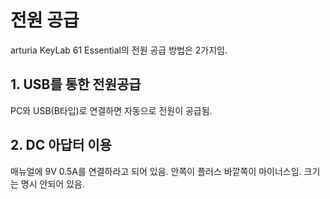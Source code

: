 # 전원 공급

arturia KeyLab 61 Essential의 전원 공급 방법은 2가지임.

## 1. USB를 통한 전원공급
PC와 USB(B타입)로 연결하면 자동으로 전원이 공급됨.


## 2. DC 아답터 이용
매뉴얼에 9V 0.5A를 연결하라고 되어 있음.
안쪽이 플러스 바깥쪽이 마이너스임. 
크기는 명시 안되어 있음.
